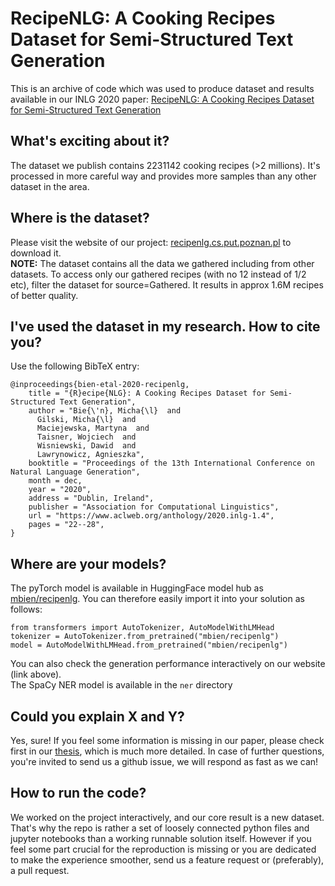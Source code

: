 # RecipeNLG: A Cooking Recipes Dataset for Semi-Structured Text Generation

This is an archive of code which was used to produce dataset and results available in our INLG 2020 paper: [RecipeNLG: A Cooking Recipes Dataset for Semi-Structured Text Generation](https://www.aclweb.org/anthology/2020.inlg-1.4.pdf)

## What's exciting about it?

The dataset we publish contains 2231142 cooking recipes (>2 millions). It's processed in more careful way and provides more samples than any other dataset in the area.

## Where is the dataset?

Please visit the website of our project: [recipenlg.cs.put.poznan.pl](https://recipenlg.cs.put.poznan.pl/) to download it.  
**NOTE:** The dataset contains all the data we gathered including from other datasets. To access only our gathered recipes (with no 12 instead of 1/2 etc), filter the dataset for source=Gathered. It results in approx 1.6M recipes of better quality.

## I've used the dataset in my research. How to cite you?
Use the following BibTeX entry:

```
@inproceedings{bien-etal-2020-recipenlg,
    title = "{R}ecipe{NLG}: A Cooking Recipes Dataset for Semi-Structured Text Generation",
    author = "Bie{\'n}, Micha{\l}  and
      Gilski, Micha{\l}  and
      Maciejewska, Martyna  and
      Taisner, Wojciech  and
      Wisniewski, Dawid  and
      Lawrynowicz, Agnieszka",
    booktitle = "Proceedings of the 13th International Conference on Natural Language Generation",
    month = dec,
    year = "2020",
    address = "Dublin, Ireland",
    publisher = "Association for Computational Linguistics",
    url = "https://www.aclweb.org/anthology/2020.inlg-1.4",
    pages = "22--28",
}
```

## Where are your models?

The pyTorch model is available in HuggingFace model hub as [mbien/recipenlg](https://huggingface.co/mbien/recipenlg). You can therefore easily import it into your solution as follows:

```
from transformers import AutoTokenizer, AutoModelWithLMHead
tokenizer = AutoTokenizer.from_pretrained("mbien/recipenlg")
model = AutoModelWithLMHead.from_pretrained("mbien/recipenlg")
```

You can also check the generation performance interactively on our website (link above).  
The SpaCy NER model is available in the `ner` directory

## Could you explain X and Y?

Yes, sure! If you feel some information is missing in our paper, please check first in our [thesis](https://www.researchgate.net/publication/345308878_Cooking_recipes_generator_utilizing_a_deep_learning-based_language_model), which is much more detailed. In case of further questions, you're invited to send us a github issue, we will respond as fast as we can!

## How to run the code?

We worked on the project interactively, and our core result is a new dataset. That's why the repo is rather a set of loosely connected python files and jupyter notebooks than a working runnable solution itself. However if you feel some part crucial for the reproduction is missing or you are dedicated to make the experience smoother, send us a feature request or (preferably), a pull request.
